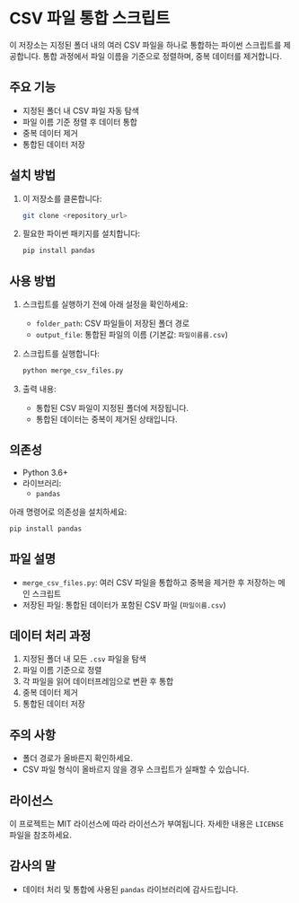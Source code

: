 # CSV 파일 통합 스크립트

이 저장소는 지정된 폴더 내의 여러 CSV 파일을 하나로 통합하는 파이썬 스크립트를 제공합니다. 통합 과정에서 파일 이름을 기준으로 정렬하며, 중복 데이터를 제거합니다.

## 주요 기능

- 지정된 폴더 내 CSV 파일 자동 탐색
- 파일 이름 기준 정렬 후 데이터 통합
- 중복 데이터 제거
- 통합된 데이터 저장

## 설치 방법

1. 이 저장소를 클론합니다:
   ```bash
   git clone <repository_url>
   ```

2. 필요한 파이썬 패키지를 설치합니다:
   ```bash
   pip install pandas
   ```

## 사용 방법

1. 스크립트를 실행하기 전에 아래 설정을 확인하세요:
   - `folder_path`: CSV 파일들이 저장된 폴더 경로
   - `output_file`: 통합된 파일의 이름 (기본값: `파일이름름.csv`)

2. 스크립트를 실행합니다:
   ```bash
   python merge_csv_files.py
   ```

3. 출력 내용:
   - 통합된 CSV 파일이 지정된 폴더에 저장됩니다.
   - 통합된 데이터는 중복이 제거된 상태입니다.

## 의존성

- Python 3.6+
- 라이브러리:
  - `pandas`

아래 명령어로 의존성을 설치하세요:
```bash
pip install pandas
```

## 파일 설명

- `merge_csv_files.py`: 여러 CSV 파일을 통합하고 중복을 제거한 후 저장하는 메인 스크립트
- 저장된 파일: 통합된 데이터가 포함된 CSV 파일 (`파일이름.csv`)

## 데이터 처리 과정

1. 지정된 폴더 내 모든 `.csv` 파일을 탐색
2. 파일 이름 기준으로 정렬
3. 각 파일을 읽어 데이터프레임으로 변환 후 통합
4. 중복 데이터 제거
5. 통합된 데이터 저장

## 주의 사항

- 폴더 경로가 올바른지 확인하세요.
- CSV 파일 형식이 올바르지 않을 경우 스크립트가 실패할 수 있습니다.

## 라이선스

이 프로젝트는 MIT 라이선스에 따라 라이선스가 부여됩니다. 자세한 내용은 `LICENSE` 파일을 참조하세요.

## 감사의 말

- 데이터 처리 및 통합에 사용된 `pandas` 라이브러리에 감사드립니다.
